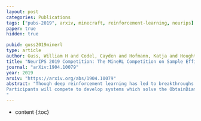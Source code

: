 ```yaml
---
layout: post
categories: Publications
tags: ["pubs-2019", arxiv, minecraft, reinforcement-learning, neurips]
paper: true
hidden: true

pubid: guss2019minerl
type: article
author: Guss, William H and Codel, Cayden and Hofmann, Katja and Houghton, Brandon and Kuno, Noboru and Milani, Stephanie and Mohanty, Sharada and Perez Liebana, Diego and Salakhutdinov, Ruslan and Topin, Nicholay and others
title: "NeurIPS 2019 Competition: The MineRL Competition on Sample Efficient Reinforcement Learning using Human Priors"
journal: "arXiv:1904.10079"
year: 2019
arxiv: "https://arxiv.org/abs/1904.10079"
abstract: "Though deep reinforcement learning has led to breakthroughs in many difficult domains, these successes have required an ever-increasing number of samples. As state-ofthe-art reinforcement learning (RL) systems require an exponentially increasing number of samples, their development is restricted to a continually shrinking segment of the AI community. Likewise, many of these systemss cannot be applied to real-world problems, where environment samples are expensive. Resolution of these limitations requires new, sample-efficient methods. To facilitate research in this direction, we propose the MineRL Competition on Sample Efficient Reinforcement Learning using Human Priors. The primary goal of the competition is to foster the development of algorithms which can efficiently leverage human demonstrations to drastically reduce the number of samples needed to solve complex, hierarchical, and sparse environments. To that end, we introduce: (1) the Minecraft ObtainDiamond task, a sequential decision making environment requiring long-term planning, hierarchical control, and efficient exploration methods; and (2) the MineRL-v0 dataset, a large-scale collection of over 60 million state-action pairs of human demonstrations that can be resimulated into embodied agent trajectories with arbitrary modifications to game state and visuals.
Participants will compete to develop systems which solve the ObtainDiamond task with a limited number of samples from the environment simulator, Malmo. The competition is structured into two rounds in which competitors are provided several paired versions of the dataset and environment with different game textures and shaders. At the end of each round, competitors will submit containerized versions of their learning algorithms to the AICrowd platform where they will then be trained from scratch on a hold-out dataset-environment pair for a total of 4-days on a pre-specified hardware platform. Each submission will then be automatically ranked according to the final performance of the trained agent.
"
---
```


* content
{:toc}

